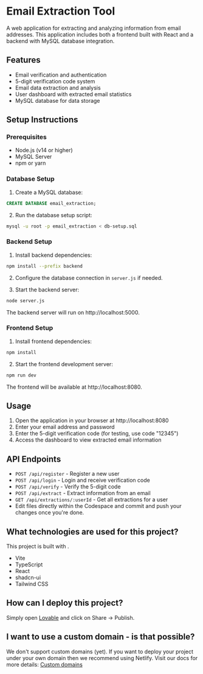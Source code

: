 # Email Extraction Tool

A web application for extracting and analyzing information from email addresses. This application includes both a frontend built with React and a backend with MySQL database integration.

## Features

- Email verification and authentication
- 5-digit verification code system
- Email data extraction and analysis
- User dashboard with extracted email statistics
- MySQL database for data storage

## Setup Instructions

### Prerequisites

- Node.js (v14 or higher)
- MySQL Server
- npm or yarn

### Database Setup

1. Create a MySQL database:

```sql
CREATE DATABASE email_extraction;
```

2. Run the database setup script:

```bash
mysql -u root -p email_extraction < db-setup.sql
```

### Backend Setup

1. Install backend dependencies:

```bash
npm install --prefix backend
```

2. Configure the database connection in `server.js` if needed.

3. Start the backend server:

```bash
node server.js
```

The backend server will run on http://localhost:5000.

### Frontend Setup

1. Install frontend dependencies:

```bash
npm install
```

2. Start the frontend development server:

```bash
npm run dev
```

The frontend will be available at http://localhost:8080.

## Usage

1. Open the application in your browser at http://localhost:8080
2. Enter your email address and password
3. Enter the 5-digit verification code (for testing, use code "12345")
4. Access the dashboard to view extracted email information

## API Endpoints

- `POST /api/register` - Register a new user
- `POST /api/login` - Login and receive verification code
- `POST /api/verify` - Verify the 5-digit code
- `POST /api/extract` - Extract information from an email
- `GET /api/extractions/:userId` - Get all extractions for a user
- Edit files directly within the Codespace and commit and push your changes once you're done.

## What technologies are used for this project?

This project is built with .

- Vite
- TypeScript
- React
- shadcn-ui
- Tailwind CSS

## How can I deploy this project?

Simply open [Lovable](https://lovable.dev/projects/8d9f7020-97f6-4cf7-90ae-41252a34d3b3) and click on Share -> Publish.

## I want to use a custom domain - is that possible?

We don't support custom domains (yet). If you want to deploy your project under your own domain then we recommend using Netlify. Visit our docs for more details: [Custom domains](https://docs.lovable.dev/tips-tricks/custom-domain/)
